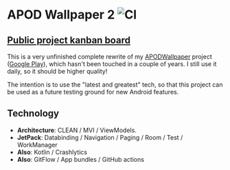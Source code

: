 # APOD Wallpaper 2 ![CI](https://github.com/JakeSteam/Apod-Wallpaper-2/workflows/CI/badge.svg)

## [Public project kanban board](https://github.com/JakeSteam/Apod-Wallpaper-2/projects/1)

This is a very unfinished complete rewrite of my [APODWallpaper](https://github.com/JakeSteam/APODWallpaper) project ([Google Play](https://play.google.com/store/apps/details?id=uk.co.jakelee.apodwallpaper&hl=en_GB)), which hasn't been touched in a couple of years. I still use it daily, so it should be higher quality!

The intention is to use the "latest and greatest" tech, so that this project can be used as a future testing ground for new Android features.

## Technology

* **Architecture**: CLEAN / MVI / ViewModels.
* **JetPack**: Databinding / Navigation / Paging / Room / Test / WorkManager
* **Also**: Kotlin / Crashlytics
* **Also**: GitFlow / App bundles / GitHub actions
